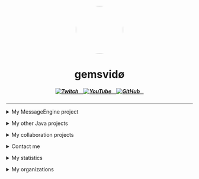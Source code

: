 
<p align="center">
    <img style="border-radius: 100px" width="128" height="128" src="https://avatars.githubusercontent.com/u/69060894?v=4" href="https://github.com/afkvido">
</p>
<h1 align="center">gemsvidø</h1>

<h5 align = "center">
    
 <a href = "https://twitch.tv/gemsvido">
    <img alt="Twitch" src="https://img.shields.io/twitch/status/gemsvido?color=783ce8&label=gemsvido&logo=twitch&logoColor=white&style=for-the-badge">⠀
 </a>
    
<a href = "https://www.youtube.com/channel/UCfrn2_xYAu9r7U7kSsmJkfg">
    <img alt="YouTube" src="https://img.shields.io/youtube/channel/subscribers/UCfrn2_xYAu9r7U7kSsmJkfg?color=red&label=gemsvid%C3%B8&logo=YouTube&logoColor=white&style=for-the-badge">⠀
 </a>
    
<a href = "https://github.com/afkvido?tab=followers">
    <img alt="GitHub" src="https://img.shields.io/github/followers/afkvido?label=afkvido&logo=GitHub&logoColor=white&style=for-the-badge">⠀
</a>
</h5>

_____

    
    
<details align ="left">
<summary>My MessageEngine project </summary>
  
<p></p>  
<a href="https://github.com/afkvido-development/MessageEngine">MessageEngine</a> - chat engine platform thing (Pure Java)
    <p></p>
<a href="https://github.com/afkvido-development/MessageEngine-PTB">MessageEngine PTB</a> - MessageEngine Public Test Beta (Pure Java)
    <p></p>
<a href="https://github.com/afkvido-development/MessageEngine-Alpha">MessageEngine Alpha</a> - MessageEngine Public Alpha Test (Pure Java)
    <p></p>
<a href="https://github.com/afkvido-development/MessageEngineLITE">MessageEngineLITE</a> - MessageEngine, but less glitchy (Pure Java)
    <p></p>  
<a href="https://github.com/afkvido-development/MessageEngine-API">MessageEngine API</a> - API for MessageEngine updates and more (Mostly YAML)
    <p></p>  
<a href="https://github.com/MessageEngine-Alpha">MessageEngine Alpha Website</a> - MessageEngine Alpha's website (https://messageengine-alpha.github.io)
    <p></p>  
<a href="https://github.com/afkvido-development/MessageEngine-ServerTemplate">MessageEngine ServerTemplate</a> - Template for MessageEngine ChatServers (Mostly YAML)
    <p></p>
<a href="https://github.com/afkvido-development/MessageEngine-API">MessageEngine API</a> - API for MessageEngine updates and more (Mostly YAML)
  
</details>
      
<p></p>
      
      
<details align ="left">
<summary>My other Java projects</summary>      
    
<p></p>
<a href="https://github.com/afkvido/UsefulStuff">UsefulStuff</a> - Useful utilities that you can add to your java project for convenience (Pure Java)
    <p></p>
<a href="https://github.com/afkvido/RDK">RDK</a> - Retard Development Kit for Java. For Retards, By Retards. (Pure Java)
      
</details>
    
<p></p>      
      
<details align ="left">
<summary>My collaboration projects </summary>
  
<p></p>  
<a href="https://github.com/afkvido/afkvido.github.io">afkvido.github.io</a> - This website (HTML, CSS)
    <p></p>
<a href="https://github.com/ProdigyErrorCodes/ProdigyErrorCodes">ProdigyErrorCodes</a> - List of behaviors that trigger errors in Prodigy Math Game. (Markdown/GitHub Flavored Markdown)
    <p></p>
<a href="https://github.com/Prodigy-Hacking/ProdigyMathGameHacking">ProdigyMathGameHacking</a> - Exploiting prodigy kids math game. I don't own this repo, but I've contributed to it. (TypeScript, JavaScript)  
    <p></p>

</details>
      
<p></p>       
      
      
      
<details align="left">

<summary>Contact me</summary>
<p></p>
<img align="left" alt="Discord" width="26px" src="https://user-images.githubusercontent.com/74021676/150680433-9bc9186a-6a37-4b5c-80d9-504db53beed9.png" /> &nbsp; <a href="https://dsc.bio/gemsvido"> gemsvido#6866</a>
    <p></p>
<img align="left" alt="Email" width="26px" src="https://www.google.com/a/cpanel/gmail.com/images/favicon.ico" /> &nbsp; <a href="mailto:gemsvido@gmail.com"> gemsvido@gmail.com</a>
    <p></p>
</details>

<p></p>

      
<details align="left">
<summary>My statistics</summary>
<p></p>
        
<img width="500" src="https://github-readme-stats.vercel.app/api?username=afkvido&amp;count_private=true&amp;show_icons=true&amp;include_all_commits=true&amp;theme=dark" href="https://github.com/afkvido" />

</details>

<p></p>


<details align="left">
<summary>My organizations</summary>
    
<p></p>
<a href="https://github.com/deadlyClient">deadlyClient development</a> - deadlyClient
    <p></p>
<a href="https://github.com/afkvido-development">afkvido development</a> - afkvido's official organization
    <p></p>
<a href="https://github.com/ProdigyErrorCodes">ProdigyErrorCodes</a> - Prodigy Error Codes

</details>

<p></p>
